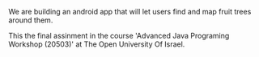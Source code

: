 We are building an android app that will let users find and map fruit trees around them.

This the final assinment in the course 'Advanced Java Programing Workshop (20503)' at The Open University Of Israel.
